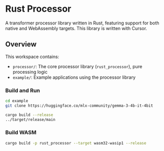 # Rust Processor

A transformer processor library written in Rust, featuring support for both native and WebAssembly targets.
This library is written with Cursor.

## Overview

This workspace contains:
- `processor/`: The core processor library (`rust_processor`), pure processing logic
- `example/`: Example applications using the processor library

### Build and Run
```bash
cd example
git clone https://huggingface.co/mlx-community/gemma-3-4b-it-4bit

cargo build --release
../target/release/main
```

### Build WASM
```bash
cargo build -p rust_processor --target wasm32-wasip1 --release
```